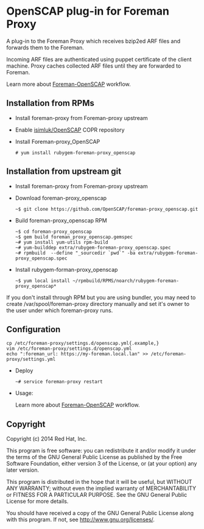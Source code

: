 # OpenSCAP plug-in for Foreman Proxy

A plug-in to the Foreman Proxy which receives bzip2ed ARF files
and forwards them to the Foreman.

Incoming ARF files are authenticated using puppet certificate of
the client machine. Proxy caches collected ARF files until they
are forwarded to Foreman.

Learn more about [Foreman-OpenSCAP](https://github.com/OpenSCAP/foreman_openscap) workflow.

## Installation from RPMs

- Install foreman-proxy from Foreman-proxy upstream

- Enable [isimluk/OpenSCAP](https://copr.fedoraproject.org/coprs/isimluk/OpenSCAP/) COPR repository

- Install Foreman-proxy_OpenSCAP

  ```
  # yum install rubygem-foreman-proxy_openscap
  ```

## Installation from upstream git

- Install foreman-proxy from Foreman-proxy upstream
- Download foreman-proxy_openscap

  ```
  ~$ git clone https://github.com/OpenSCAP/foreman-proxy_openscap.git
  ```

- Build foreman-proxy_openscap RPM

  ```
  ~$ cd foreman-proxy_openscap
  ~$ gem build foreman_proxy_openscap.gemspec
  ~# yum install yum-utils rpm-build
  ~# yum-builddep extra/rubygem-foreman-proxy_openscap.spec
  ~# rpmbuild  --define "_sourcedir `pwd`" -ba extra/rubygem-foreman-proxy_openscap.spec
  ```

- Install rubygem-forman-proxy_openscap

  ```
  ~$ yum local install ~/rpmbuild/RPMS/noarch/rubygem-foreman-proxy_openscap*
  ```

If you don't install through RPM but you are using bundler, you may need to create 
/var/spool/foreman-proxy directory manually and set it's owner to the user under which 
foreman-proxy runs.

## Configuration

  ```
  cp /etc/foreman-proxy/settings.d/openscap.yml{.example,}
  vim /etc/foreman-proxy/settings.d/openscap.yml
  echo ":foreman_url: https://my-foreman.local.lan" >> /etc/foreman-proxy/settings.yml
  ```

- Deploy

  ```
  ~# service foreman-proxy restart
  ```

- Usage:

  Learn more about [Foreman-OpenSCAP](https://github.com/OpenSCAP/foreman_openscap) workflow.

## Copyright

Copyright (c) 2014 Red Hat, Inc.

This program is free software: you can redistribute it and/or modify
it under the terms of the GNU General Public License as published by
the Free Software Foundation, either version 3 of the License, or
(at your option) any later version.

This program is distributed in the hope that it will be useful,
but WITHOUT ANY WARRANTY; without even the implied warranty of
MERCHANTABILITY or FITNESS FOR A PARTICULAR PURPOSE.  See the
GNU General Public License for more details.

You should have received a copy of the GNU General Public License
along with this program.  If not, see <http://www.gnu.org/licenses/>.
